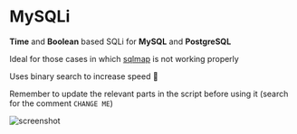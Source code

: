# MySQLi
**Time** and **Boolean** based SQLi for **MySQL** and **PostgreSQL**

Ideal for those cases in which [sqlmap](https://github.com/sqlmapproject/sqlmap) is not working properly

Uses binary search to increase speed 🙂

Remember to update the relevant parts in the script before using it (search for the comment `CHANGE ME`)

![screenshot](https://github.com/physics-sp/MySQLi/blob/main/demo.png?raw=true)
